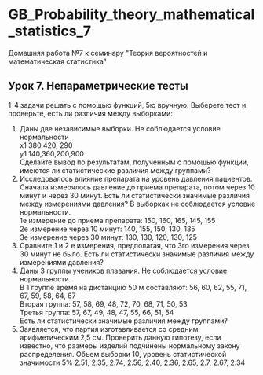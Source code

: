 # GB_Probability_theory_mathematical_statistics_7
Домашняя работа №7 к семинару "Теория вероятностей и математическая статистика"  

## Урок 7. Непараметрические тесты

1-4 задачи решать с помощью функций, 5ю вручную. Выберете тест и проверьте, есть ли различия между выборками:  
1. Даны две независимые выборки. Не соблюдается условие нормальности  
x1 380,420, 290  
y1 140,360,200,900  
Сделайте вывод по результатам, полученным с помощью функции, имеются ли статистические различия между группами?  
2. Исследовалось влияние препарата на уровень давления пациентов. Сначала измерялось давление до приема препарата, потом через 10 минут и через 30 минут. Есть ли статистически значимые различия между измерениями давления? В выборках не соблюдается условие нормальности.  
1е измерение до приема препарата: 150, 160, 165, 145, 155  
2е измерение через 10 минут: 140, 155, 150, 130, 135  
3е измерение через 30 минут: 130, 130, 120, 130, 125  
3. Сравните 1 и 2 е измерения, предполагая, что 3го измерения через 30 минут не было. Есть ли статистически значимые различия между измерениями давления?  
4. Даны 3 группы учеников плавания. Не соблюдается условие нормальности.  
В 1 группе время на дистанцию 50 м составляют: 56, 60, 62, 55, 71, 67, 59, 58, 64, 67  
Вторая группа: 57, 58, 69, 48, 72, 70, 68, 71, 50, 53  
Третья группа: 57, 67, 49, 48, 47, 55, 66, 51, 54  
Есть ли статистически значимые различия между группами?  
5. Заявляется, что партия изготавливается со средним арифметическим 2,5 см. Проверить данную гипотезу, если известно, что размеры изделий подчинены нормальному закону распределения. Объем выборки 10, уровень статистической значимости 5% 2.51, 2.35, 2.74, 2.56, 2.40, 2.36, 2.65, 2.7, 2.67, 2.34   
